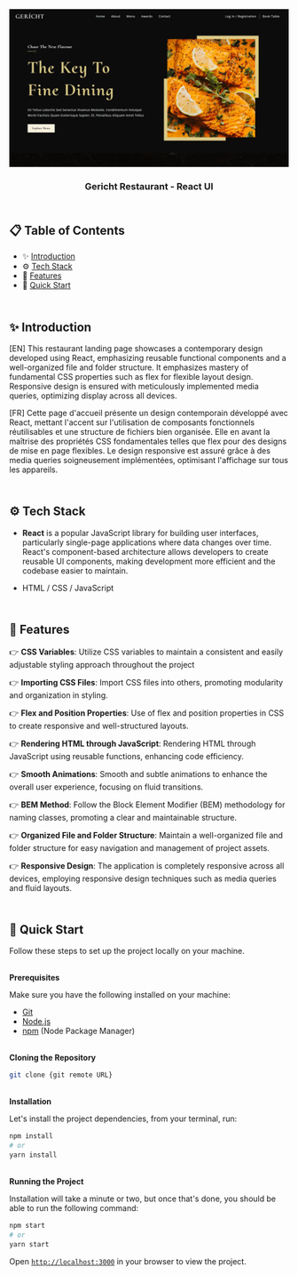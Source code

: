 <div align="center">
    <a href="https://gericht-restaurant-fv.netlify.app" target="_blank">
      <img src="public/design/preview.webp" alt="Project Banner">
    </a>
  <h3 align="center">Gericht Restaurant - React UI</h3>
</div>

##  <br /> 📋 <a name="table">Table of Contents</a>

- ✨ [Introduction](#introduction)
- ⚙️ [Tech Stack](#tech-stack)
- 📝 [Features](#features)
- 🚀 [Quick Start](#quick-start)

##  <br /> <a name="introduction">✨ Introduction</a>

[EN] This restaurant landing page showcases a contemporary design developed using React, emphasizing reusable functional components and a well-organized file and folder structure. It emphasizes mastery of fundamental CSS properties such as flex for flexible layout design. Responsive design is ensured with meticulously implemented media queries, optimizing display across all devices.

[FR] Cette page d'accueil présente un design contemporain développé avec React, mettant l'accent sur l'utilisation de composants fonctionnels réutilisables et une structure de fichiers bien organisée. Elle en avant la maîtrise des propriétés CSS fondamentales telles que flex pour des designs de mise en page flexibles. Le design responsive est assuré grâce à des media queries soigneusement implémentées, optimisant l'affichage sur tous les appareils.

##  <br /> <a name="tech-stack">⚙️ Tech Stack</a>

- **React** is a popular JavaScript library for building user interfaces, particularly single-page applications where data changes over time. React's component-based architecture allows developers to create reusable UI components, making development more efficient and the codebase easier to maintain.

- HTML / CSS / JavaScript

## <br/> <a name="features">📝 Features</a>

👉 **CSS Variables**: Utilize CSS variables to maintain a consistent and easily adjustable styling approach throughout the project

👉 **Importing CSS Files**: Import CSS files into others, promoting modularity and organization in styling.

👉 **Flex and Position Properties**: Use of flex and position properties in CSS to create responsive and well-structured layouts.

👉 **Rendering HTML through JavaScript**: Rendering HTML through JavaScript using reusable functions, enhancing code efficiency.

👉 **Smooth Animations**: Smooth and subtle animations to enhance the overall user experience, focusing on fluid transitions.

👉 **BEM Method**: Follow the Block Element Modifier (BEM) methodology for naming classes, promoting a clear and maintainable structure.

👉 **Organized File and Folder Structure**: Maintain a well-organized file and folder structure for easy navigation and management of project assets.

👉 **Responsive Design**: The application is completely responsive across all devices, employing responsive design techniques such as media queries and fluid layouts.

## <br /> <a name="quick-start">🚀 Quick Start</a>

Follow these steps to set up the project locally on your machine.

<br/>**Prerequisites**

Make sure you have the following installed on your machine:

- [Git](https://git-scm.com/)
- [Node.js](https://nodejs.org/en)
- [npm](https://www.npmjs.com/) (Node Package Manager)

<br/>**Cloning the Repository**

```bash
git clone {git remote URL}
```

<br/>**Installation**

Let's install the project dependencies, from your terminal, run:

```bash
npm install
# or
yarn install
```

<br/>**Running the Project**

Installation will take a minute or two, but once that's done, you should be able to run the following command:

```bash
npm start
# or
yarn start
```

Open [`http://localhost:3000`](http://localhost:3000) in your browser to view the project.